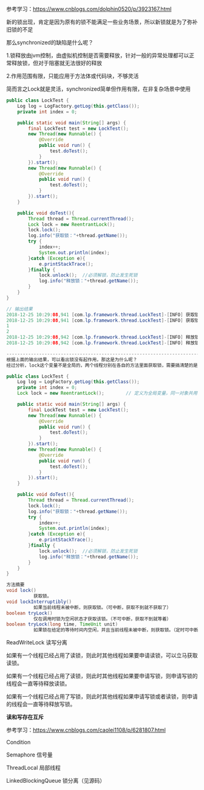 参考学习：<https://www.cnblogs.com/dolphin0520/p/3923167.html>

新的锁出现，肯定是因为原有的锁不能满足一些业务场景，所以新锁就是为了弥补旧锁的不足

那么synchronized的缺陷是什么呢？

1.锁释放由jvm控制，由虚拟机控制是否需要释放，针对一般的异常处理都可以正常释放锁，但对于阻塞就无法很好的释放

2.作用范围有限，只能应用于方法体或代码块，不够灵活



简而言之Lock就是灵活，synchronized简单但作用有限，在非复杂场景中使用

```java
public class LockTest {
    Log log = LogFactory.getLog(this.getClass());
    private int index = 0;

    public static void main(String[] args) {
        final LockTest test = new LockTest();
        new Thread(new Runnable() {
            @Override
            public void run() {
                test.doTest();
            }
        }).start();
        new Thread(new Runnable() {
            @Override
            public void run() {
                test.doTest();
            }
        }).start();
    }

    public void doTest(){
        Thread thread = Thread.currentThread();
        Lock lock = new ReentrantLock();
        lock.lock();
        log.info("获取锁："+thread.getName());
        try {
            index++;
            System.out.println(index);
        }catch (Exception e){
            e.printStackTrace();
        }finally {
            lock.unlock();  //必须解锁，防止发生死锁
            log.info("释放锁："+thread.getName());
        }
    }
}

// 输出结果
2018-12-25 10:29:08,941 [com.lp.framework.thread.LockTest]-[INFO] 获取锁：Thread-1
2018-12-25 10:29:08,941 [com.lp.framework.thread.LockTest]-[INFO] 获取锁：Thread-0
1
2
2018-12-25 10:29:08,942 [com.lp.framework.thread.LockTest]-[INFO] 释放锁：Thread-1
2018-12-25 10:29:08,942 [com.lp.framework.thread.LockTest]-[INFO] 释放锁：Thread-0

------------------------------------------------------------------------------------
根据上面的输出结果，可以看出锁没有起作用，那这是为什么呢？
经过分析，lock这个变量不是全局的，两个线程分别在各自的方法里面获取锁，需要搞清楚的是这分别是两把锁，互不影响的两把锁
```

```java
public class LockTest {
    Log log = LogFactory.getLog(this.getClass());
    private int index = 0;
    Lock lock = new ReentrantLock();        // 定义为全局变量，同一对象共用

    public static void main(String[] args) {
        final LockTest test = new LockTest();
        new Thread(new Runnable() {
            @Override
            public void run() {
                test.doTest();
            }
        }).start();
        new Thread(new Runnable() {
            @Override
            public void run() {
                test.doTest();
            }
        }).start();
    }

    public void doTest(){
        Thread thread = Thread.currentThread();
        lock.lock();
        log.info("获取锁："+thread.getName());
        try {
            index++;
            System.out.println(index);
        }catch (Exception e){
            e.printStackTrace();
        }finally {
            lock.unlock();  //必须解锁，防止发生死锁
            log.info("释放锁："+thread.getName());
        }
    }
}
```

```java
方法摘要
void lock()
          获取锁。
void lockInterruptibly()
          如果当前线程未被中断，则获取锁。（可中断，获取不到就不获取了）
boolean tryLock()
          仅在调用时锁为空闲状态才获取该锁。（不可中断，获取不到就等着）
boolean tryLock(long time, TimeUnit unit)
          如果锁在给定的等待时间内空闲，并且当前线程未被中断，则获取锁。（定时可中断，获取不到，到了设定时间就不获取了）
```

ReadWriteLock  读写分离

如果有一个线程已经占用了读锁，则此时其他线程如果要申请读锁，可以立马获取读锁。

如果有一个线程已经占用了读锁，则此时其他线程如果要申请写锁，则申请写锁的线程会一直等待释放读锁。

如果有一个线程已经占用了写锁，则此时其他线程如果申请写锁或者读锁，则申请的线程会一直等待释放写锁。

**读和写存在互斥**

参考学习：<https://www.cnblogs.com/caolei1108/p/6281807.html>

Condition









Semaphore    信号量







ThreadLocal    局部线程







LinkedBlockingQueue    锁分离（见源码）